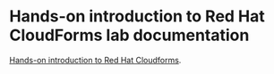 # Hands-on introduction to Red Hat CloudForms lab documentation

[Hands-on introduction to Red Hat Cloudforms](https://github.com/xunlinkx/Summit2018/blob/master/LAB%20GUIDE%20-%20MBU%20L1044-%20Summit%202018%20Integrated%20Management%20Lab%20Doc.pdf).
